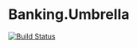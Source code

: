 # Banking.Umbrella

[![Build Status](https://travis-ci.org/rogersouza/banking.svg?branch=master)](https://travis-ci.org/rogersouza/banking)

